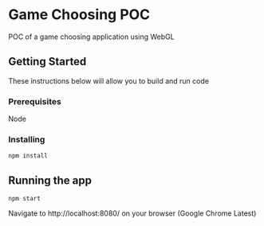 # Game Choosing POC

POC of a game choosing application using WebGL

## Getting Started

These instructions below will allow you to build and run code
### Prerequisites

Node

### Installing

```
npm install
```

## Running the app

```
npm start
```

Navigate to http://localhost:8080/ on your browser (Google Chrome Latest)

